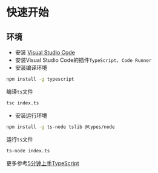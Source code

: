 # 快速开始

## 环境

- 安装 [Visual Studio Code](https://code.visualstudio.com/)
- 安装Visual Studio Code的插件`TypeScript`、`Code Runner`
- 安装编译环境

```bash
npm install -g typescript
```

编译`ts`文件

```bash
tsc index.ts
```
- 安装运行环境

```bash
npm install -g ts-node tslib @types/node
```
运行`ts`文件
```bash
ts-node index.ts
```


更多参考[5分钟上手TypeScript](https://www.tslang.cn/docs/handbook/typescript-in-5-minutes.html)



